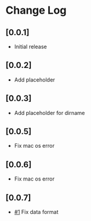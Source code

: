# Change Log

## [0.0.1]

- Initial release

## [0.0.2]

- Add placeholder

## [0.0.3]

- Add placeholder for dirname

## [0.0.5]

- Fix mac os error

## [0.0.6]

- Fix mac os error

## [0.0.7]

- [#1](https://github.com/Nor-s/front-matter-gen/pull/1) Fix data format 
